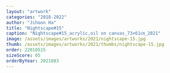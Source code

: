 ```yaml
---
layout: "artwork"
categories: "2018-2022"
author: "Jihoon Ha"
title: "Nightscape#15"
caption: "Nightscape#15_acrylic,oil on canvas_73×61㎝_2021"
image: /assets/images/artworks/2021/nightscape-15.jpg
thumb: /assets/images/artworks/2021/thumbs/nightscape-15.jpg
order: 22010515
sizeScore: 05
orderByYear: 2021083
---
```

